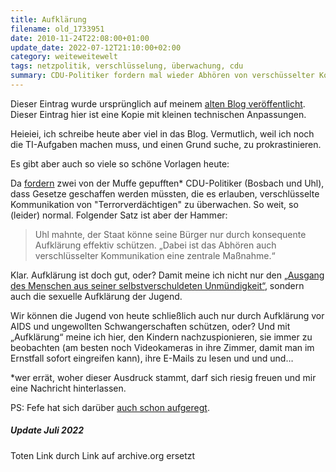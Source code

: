 ```yaml
---
title: Aufklärung
filename: old_1733951
date: 2010-11-24T22:08:00+01:00
update_date: 2022-07-12T21:10:00+02:00
category: weiteweitewelt
tags: netzpolitik, verschlüsselung, überwachung, cdu
summary: CDU-Politiker fordern mal wieder Abhören von verschüsselter Kommunikation.
---
```

Dieser Eintrag wurde ursprünglich auf meinem [alten Blog veröffentlicht](https://stu.blogger.de/stories/1733951/). Dieser Eintrag hier ist eine Kopie mit kleinen technischen Anpassungen.

Heieiei, ich schreibe heute aber viel in das Blog. Vermutlich, weil ich noch die TI-Aufgaben machen muss, und einen Grund suche, zu prokrastinieren.

Es gibt aber auch so viele so schöne Vorlagen heute:

Da [fordern](https://www.heise.de/newsticker/meldung/Unionspolitiker-erhoehen-Druck-auf-Justizministerin-1141382.html) zwei von der Muffe gepufften\* CDU-Politiker (Bosbach und Uhl), dass Gesetze geschaffen werden müssten, die es erlauben, verschlüsselte Kommunikation von "Terrorverdächtigen" zu überwachen.
So weit, so (leider) normal. Folgender Satz ist aber der Hammer:

> Uhl mahnte, der Staat könne seine Bürger nur durch konsequente Aufklärung effektiv schützen. „Dabei ist das Abhören auch verschlüsselter Kommunikation eine zentrale Maßnahme.“

Klar. Aufklärung ist doch gut, oder? Damit meine ich nicht nur den [„Ausgang des Menschen aus seiner selbstverschuldeten Unmündigkeit“](https://web.archive.org/web/20101203082307/http://www.uni-potsdam.de/u/philosophie/texte/kant/aufklaer.htm), sondern auch die sexuelle Aufklärung der Jugend.

Wir können die Jugend von heute schließlich auch nur durch Aufklärung vor AIDS und ungewollten Schwangerschaften schützen, oder? Und mit „Aufklärung“ meine ich hier, den Kindern nachzuspionieren, sie immer zu beobachten (am besten noch Videokameras in ihre Zimmer, damit man im Ernstfall sofort eingreifen kann), ihre E-Mails zu lesen und und und…

\*wer errät, woher dieser Ausdruck stammt, darf sich riesig freuen und mir eine Nachricht hinterlassen.

PS: Fefe hat sich darüber [auch schon aufgeregt](https://blog.fefe.de/?ts=b213db65).

##### Update Juli 2022

Toten Link durch Link auf archive.org ersetzt
